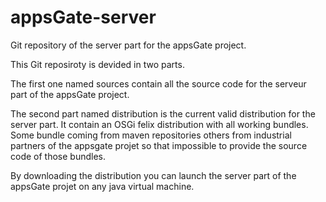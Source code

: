 appsGate-server
===============

Git repository of the server part for the appsGate project.

This Git reposiroty is devided in two parts.

The first one named sources contain all the source code for the serveur part of
the appsGate project.

The second part named distribution is the current valid distribution for the server part.
It contain an OSGi felix distribution with all working bundles. Some bundle coming from
maven repositories others from industrial partners of the appsgate projet so that impossible
to provide the source code of those bundles.

By downloading the distribution you can launch the server part of the appsGate projet on any 
java virtual machine.
